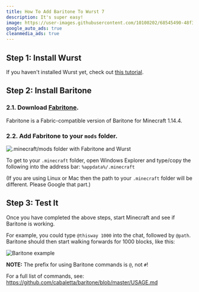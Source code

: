 ```yaml
---
title: How To Add Baritone To Wurst 7
description: It's super easy!
image: https://user-images.githubusercontent.com/10100202/68545490-48f32380-03d6-11ea-85bb-1dfffcf433d5.jpg
google_auto_ads: true
cleanmedia_ads: true
---
```

## Step 1: Install Wurst

If you haven't installed Wurst yet, check out [this tutorial](/tutorials/wurst-7-optifine).

## Step 2: Install Baritone

### 2.1. Download <a href="https://gitlab.com/deftware/fabritone/uploads/53a4398e93fc009e057986d61a887121/fabritone-1.0.2.jar" target="_blank">Fabritone</a>.

Fabritone is a Fabric-compatible version of Baritone for Minecraft 1.14.4.

### 2.2. Add Fabritone to your `mods` folder.

![.minecraft/mods folder with Fabritone and Wurst](https://user-images.githubusercontent.com/10100202/68545439-db46f780-03d5-11ea-8f43-1fcd9c0c2ee6.png)

To get to your `.minecraft` folder, open Windows Explorer and type/copy the following into the address bar: `%appdata%/.minecraft`

(If you are using Linux or Mac then the path to your `.minecraft` folder will be different. Please Google that part.)

## Step 3: Test It

Once you have completed the above steps, start Minecraft and see if Baritone is working.

For example, you could type `@thisway 1000` into the chat, followed by `@path`. Baritone should then start walking forwards for 1000 blocks, like this:

![Baritone example](https://user-images.githubusercontent.com/10100202/68545490-48f32380-03d6-11ea-85bb-1dfffcf433d5.jpg)

**NOTE:** The prefix for using Baritone commands is `@`, not `#`!

For a full list of commands, see: <a href="https://github.com/cabaletta/baritone/blob/master/USAGE.md" target="_blank">https://github.com/cabaletta/baritone/blob/master/USAGE.md</a>
